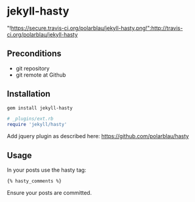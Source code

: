 # jekyll-hasty

"!https://secure.travis-ci.org/polarblau/jekyll-hasty.png!":http://travis-ci.org/polarblau/jekyll-hasty

## Preconditions

* git repository
* git remote at Github

## Installation

```bash
gem install jekyll-hasty
```

```ruby
# _plugins/ext.rb
require 'jekyll/hasty'
```

Add jquery plugin as described here:
https://github.com/polarblau/hasty

## Usage

In your posts use the hasty tag:

```markdown
{% hasty_comments %}
```

Ensure your posts are committed.
